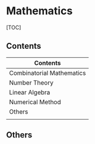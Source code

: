 # Mathematics



[TOC]



## Contents

| Contents                  |
| ------------------------- |
| Combinatorial Mathematics |
| Number Theory             |
| Linear Algebra            |
| Numerical Method          |
| Others                    |
|                           |



## Others

